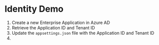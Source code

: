 # Identity Demo

1. Create a new Enterprise Application in Azure AD
2. Retrieve the Application ID and Tenant ID
3. Update the `appsettings.json` file with the Application ID and Tenant ID
1. 
